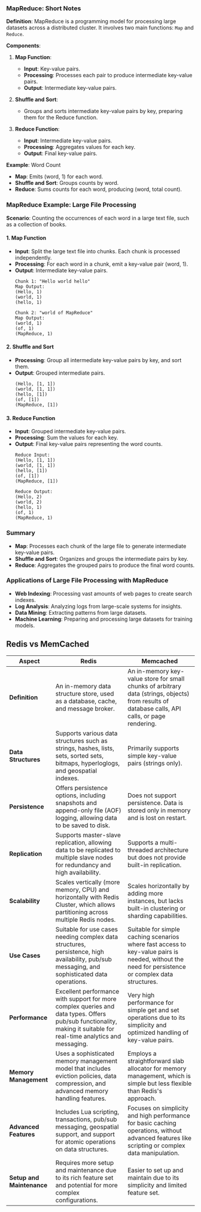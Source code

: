 ### MapReduce: Short Notes

**Definition**: MapReduce is a programming model for processing large datasets across a distributed cluster. It involves two main functions: `Map` and `Reduce`.

**Components**:
1. **Map Function**:
   - **Input**: Key-value pairs.
   - **Processing**: Processes each pair to produce intermediate key-value pairs.
   - **Output**: Intermediate key-value pairs.

2. **Shuffle and Sort**:
   - Groups and sorts intermediate key-value pairs by key, preparing them for the Reduce function.

3. **Reduce Function**:
   - **Input**: Intermediate key-value pairs.
   - **Processing**: Aggregates values for each key.
   - **Output**: Final key-value pairs.

**Example**: Word Count
- **Map**: Emits (word, 1) for each word.
- **Shuffle and Sort**: Groups counts by word.
- **Reduce**: Sums counts for each word, producing (word, total count).

### MapReduce Example: Large File Processing

**Scenario**: Counting the occurrences of each word in a large text file, such as a collection of books.

#### 1. **Map Function**
- **Input**: Split the large text file into chunks. Each chunk is processed independently.
- **Processing**: For each word in a chunk, emit a key-value pair (word, 1).
- **Output**: Intermediate key-value pairs.
  ```text
  Chunk 1: "Hello world hello"
  Map Output:
  (Hello, 1)
  (world, 1)
  (hello, 1)

  Chunk 2: "world of MapReduce"
  Map Output:
  (world, 1)
  (of, 1)
  (MapReduce, 1)
  ```

#### 2. **Shuffle and Sort**
- **Processing**: Group all intermediate key-value pairs by key, and sort them.
- **Output**: Grouped intermediate pairs.
  ```text
  (Hello, [1, 1])
  (world, [1, 1])
  (hello, [1])
  (of, [1])
  (MapReduce, [1])
  ```

#### 3. **Reduce Function**
- **Input**: Grouped intermediate key-value pairs.
- **Processing**: Sum the values for each key.
- **Output**: Final key-value pairs representing the word counts.
  ```text
  Reduce Input:
  (Hello, [1, 1])
  (world, [1, 1])
  (hello, [1])
  (of, [1])
  (MapReduce, [1])

  Reduce Output:
  (Hello, 2)
  (world, 2)
  (hello, 1)
  (of, 1)
  (MapReduce, 1)
  ```

### Summary
- **Map**: Processes each chunk of the large file to generate intermediate key-value pairs.
- **Shuffle and Sort**: Organizes and groups the intermediate pairs by key.
- **Reduce**: Aggregates the grouped pairs to produce the final word counts.

### Applications of Large File Processing with MapReduce
- **Web Indexing**: Processing vast amounts of web pages to create search indexes.
- **Log Analysis**: Analyzing logs from large-scale systems for insights.
- **Data Mining**: Extracting patterns from large datasets.
- **Machine Learning**: Preparing and processing large datasets for training models.


## Redis vs MemCached
| **Aspect**            | **Redis**                                                                                                                                   | **Memcached**                                                                                                                            |
|-----------------------|----------------------------------------------------------------------------------------------------------------------------------------------|------------------------------------------------------------------------------------------------------------------------------------------|
| **Definition**        | An in-memory data structure store, used as a database, cache, and message broker.                                                            | An in-memory key-value store for small chunks of arbitrary data (strings, objects) from results of database calls, API calls, or page rendering. |
| **Data Structures**   | Supports various data structures such as strings, hashes, lists, sets, sorted sets, bitmaps, hyperloglogs, and geospatial indexes.           | Primarily supports simple key-value pairs (strings only).                                                                                  |
| **Persistence**       | Offers persistence options, including snapshots and append-only file (AOF) logging, allowing data to be saved to disk.                      | Does not support persistence. Data is stored only in memory and is lost on restart.                                                       |
| **Replication**       | Supports master-slave replication, allowing data to be replicated to multiple slave nodes for redundancy and high availability.             | Supports a multi-threaded architecture but does not provide built-in replication.                                                         |
| **Scalability**       | Scales vertically (more memory, CPU) and horizontally with Redis Cluster, which allows partitioning across multiple Redis nodes.            | Scales horizontally by adding more instances, but lacks built-in clustering or sharding capabilities.                                     |
| **Use Cases**         | Suitable for use cases needing complex data structures, persistence, high availability, pub/sub messaging, and sophisticated data operations. | Suitable for simple caching scenarios where fast access to key-value pairs is needed, without the need for persistence or complex data structures. |
| **Performance**       | Excellent performance with support for more complex queries and data types. Offers pub/sub functionality, making it suitable for real-time analytics and messaging. | Very high performance for simple get and set operations due to its simplicity and optimized handling of key-value pairs.                    |
| **Memory Management** | Uses a sophisticated memory management model that includes eviction policies, data compression, and advanced memory handling features.      | Employs a straightforward slab allocator for memory management, which is simple but less flexible than Redis's approach.                   |
| **Advanced Features** | Includes Lua scripting, transactions, pub/sub messaging, geospatial support, and support for atomic operations on data structures.          | Focuses on simplicity and high performance for basic caching operations, without advanced features like scripting or complex data manipulation. |
| **Setup and Maintenance** | Requires more setup and maintenance due to its rich feature set and potential for more complex configurations.                                   | Easier to set up and maintain due to its simplicity and limited feature set.                                                              |
